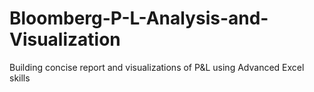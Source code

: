 # Bloomberg-P-L-Analysis-and-Visualization
Building concise report and visualizations of P&amp;L using Advanced Excel skills
